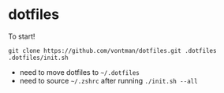 # dotfiles

To start!
```
git clone https://github.com/vontman/dotfiles.git .dotfiles
.dotfiles/init.sh
```

- need to move dotfiles to `~/.dotfiles`
- need to source `~/.zshrc` after running `./init.sh --all`
